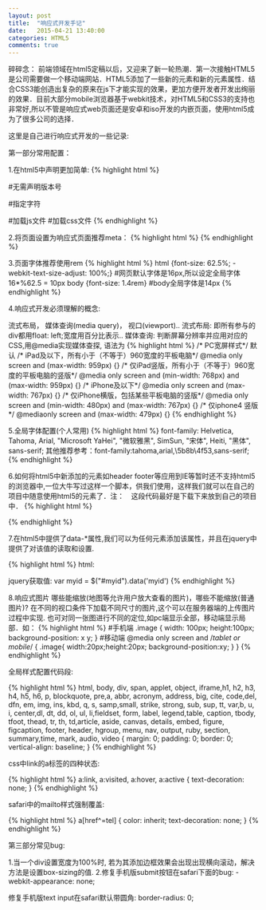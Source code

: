 ```yaml
---
layout: post
title:  "响应式开发手记"
date:   2015-04-21 13:40:00
categories: HTML5
comments: true
---
```


碎碎念： 前端领域在html5定稿以后，又迎来了新一轮热潮．第一次接触HTML5是公司需要做一个移动端网站．HTML5添加了一些新的元素和新的元素属性．结合CSS3能创造出复杂的原来在js下才能实现的效果，更加方便开发者开发出绚丽的效果．目前大部分mobile浏览器基于webkit技术，对HTML5和CSS3的支持也非常好,所以不管是响应式web页面还是安卓和iso开发的内嵌页面，使用html5成为了很多公司的选择．

这里是自己进行响应式开发的一些记录:

第一部分常用配置：

1.在html5中声明更加简单:
{% highlight html %}
<!DOCTYPE html>  #无需声明版本号
<meta charset="UTF-8"> #指定字符
<script src="test.js"></script> #加载js文件
<link rel="stylesheet" href="test.css"> #加载css文件
{% endhighlight %}

2.将页面设置为响应式页面推荐meta：
{% highlight html %}
<meta name="viewport" content="width=device-width, initial-scale=1, minimum-scale=1, maximum-scale=1, user-scalable=0" />
{% endhighlight %}

3.页面字体推荐使用rem
{% highlight html %}
html {font-size: 62.5%; -webkit-text-size-adjust: 100%;} #网页默认字体是16px,所以设定全局字体16*%62.5 = 10px
body {font-size: 1.4rem} #body全局字体是14px
{% endhighlight %}

4.响应式开发必须理解的概念:

流式布局， 媒体查询(media query)， 视口(viewport)..
流式布局: 即所有参与的div都用float: left;宽度用百分比表示..
媒体查询: 判断屏幕分辨率并应用对应的CSS,用@media实现媒体查探, 语法为
{% highlight html %}
/* PC宽屏样式*/
默认
/* iPad及以下，所有小于（不等于）960宽度的平板电脑*/
@media only screen and (max-width: 959px) {}
/* 仅iPad竖版，所有小于（不等于）960宽度的平板电脑的竖版*/
@media only screen and (min-width: 768px) and (max-width: 959px) {}
/* iPhone及以下*/
@media only screen and (max-width: 767px) {}
/* 仅iPhone横版，包括某些平板电脑的竖版*/
@media only screen and (min-width: 480px) and (max-width: 767px) {}
/* 仅iphone4 竖版*/
@mediaonly screen and (max-width: 479px) {}
{% endhighlight %}

5.全局字体配置(个人常用)
{% highlight html %}
font-family: Helvetica, Tahoma, Arial, "Microsoft YaHei", "微软雅黑", SimSun, "宋体", Heiti, "黑体", sans-serif;
其他推荐参考：font-family:tahoma,arial,\5b8b\4f53,sans-serif;
{% endhighlight %}

6.如何将html5中新添加的元素如header footer等应用到IE等暂时还不支持html5的浏览器中,一位大牛写过这样一个脚本，供我们使用，这样我们就可以在自己的项目中随意使用html5的元素了．注：　这段代码最好是下载下来放到自己的项目中．
{% highlight html %}
<!--[if IE]>
  <script src="http://html5shiv.googlecode.com/svn/trunk/html5.js">
  </script>
<![endif]-->
{% endhighlight %}

7.在html5中提供了data-*属性,我们可以为任何元素添加该属性，并且在jquery中提供了对该值的读取和设置.

{% highlight html %}
html:  <div id="myid" data-myid="product1">
jquery获取值: var myid = $("#myid").data('myid')
{% endhighlight %}

8.响应式图片
哪些能缩放(地图等允许用户放大查看的图片)，哪些不能缩放(普通图片)?
在不同的视口条件下加载不同尺寸的图片,这个可以在服务器端的上传图片过程中实现.
也可对同一张图进行不同的定位,如pc端显示全部，移动端显示局部．如：
{% highlight html %}
#手机端
.image {
  width: 100px; height:100px;
  background-position: x y;
}
#移动端
@media only screen and /*tablet or mobile*/ {
  .image{
    width:20px;height:20px;
    background-position:xy;
  }
}
{% endhighlight %}

全局样式配置代码段:

{% highlight html %}
html, body, div, span, applet, object, iframe,h1, h2, h3, h4, h5, h6, p, blockquote, pre,a, abbr, acronym, address, big, cite, code,del, dfn, em, img, ins, kbd, q, s, samp,small, strike, strong, sub, sup, tt, var,b, u, i, center,dl, dt, dd, ol, ul, li,fieldset, form, label, legend,table, caption, tbody, tfoot, thead, tr, th, td,article, aside, canvas, details, embed, figure, figcaption, footer, header, hgroup, menu, nav, output, ruby, section, summary,time, mark, audio, video {
  margin: 0;
  padding: 0;
  border: 0;
  vertical-align: baseline;
}
{% endhighlight %}

css中link的a标签的四种状态:

{% highlight html %}
a:link, a:visited, a:hover, a:active {
  text-decoration: none;
}
{% endhighlight %}


safari中的mailto样式强制覆盖:

{% highlight html %}
a[href^=tel] { color: inherit; text-decoration: none; }
{% endhighlight %}

第三部分常见bug:

1.当一个div设置宽度为100%时, 若为其添加边框效果会出现出现横向滚动，解决方法是设置box-sizing的值.
2.修复手机版submit按钮在safari下面的bug: -webkit-appearance: none;
  <p>修复手机版text input在safari默认带圆角: border-radius: 0;
